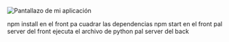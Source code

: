![Pantallazo de mi aplicación](https://github.com/JuanSOrtiz/asd/blob/main/pantallazochatbot.jpg)

npm install en el front pa cuadrar las dependencias
npm start en el front pal server del front
ejecuta el archivo de python pal server del back
